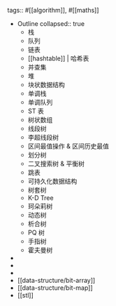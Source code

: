 tags:: #[[algorithm]], #[[maths]]

- Outline
  collapsed:: true
  - 栈
  - 队列
  - 链表
  - [[hashtable]] | 哈希表
  - 并查集
  - 堆
  - 块状数据结构
  - 单调栈
  - 单调队列
  - ST 表
  - 树状数组
  - 线段树
  - 李超线段树
  - 区间最值操作 & 区间历史最值
  - 划分树
  - 二叉搜索树 & 平衡树
  - 跳表
  - 可持久化数据结构
  - 树套树
  - K-D Tree
  - 珂朵莉树
  - 动态树
  - 析合树
  - PQ 树
  - 手指树
  - 霍夫曼树
-
-
-
- [[data-structure/bit-array]]
- [[data-structure/bit-map]]
- [[stl]]